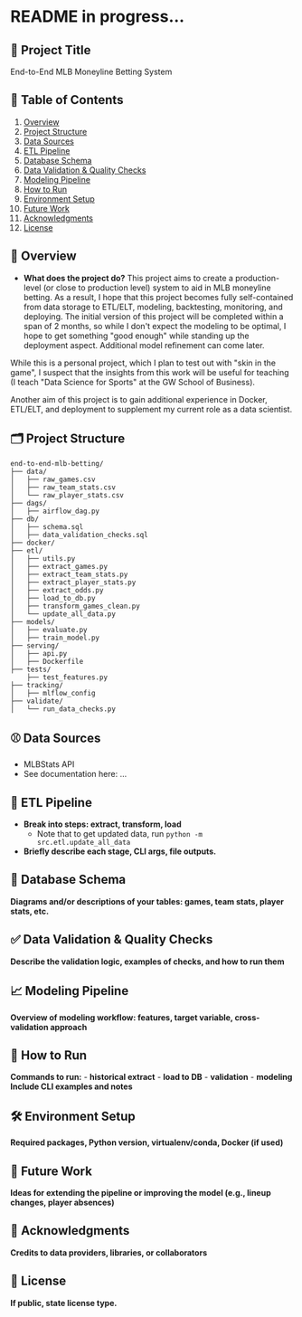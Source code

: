 # README in progress...

## 📌 Project Title 
End-to-End MLB Moneyline Betting System

## 📖 Table of Contents
1. [Overview](#overview)
2. [Project Structure](#project-structure)
3. [Data Sources](#data-sources)
4. [ETL Pipeline](#etl-pipeline)
5. [Database Schema](#database-schema)
6. [Data Validation & Quality Checks](#data-validation--quality-checks)
7. [Modeling Pipeline](#modeling-pipeline)
8. [How to Run](#how-to-run)
9. [Environment Setup](#environment-setup)
10. [Future Work](#future-work)
11. [Acknowledgments](#acknowledgments)
12. [License](#license)

## 🧠 Overview
- __What does the project do?__
This project aims to create a production-level (or close to production level) system to aid in MLB moneyline betting. As a result, I hope that this project becomes fully self-contained from data storage to ETL/ELT, modeling, backtesting, monitoring, and deploying. The initial version of this project will be completed within a span of 2 months, so while I don't expect the modeling to be optimal, I hope to get something "good enough" while standing up the deployment aspect. Additional model refinement can come later. 

While this is a personal project, which I plan to test out with "skin in the game", I suspect that the insights from this work will be useful for teaching (I teach "Data Science for Sports" at the GW School of Business).

Another aim of this project is to gain additional experience in Docker, ETL/ELT, and deployment to supplement my current role as a data scientist. 

## 🗂️ Project Structure
```
end-to-end-mlb-betting/
├── data/
│   ├── raw_games.csv
│   ├── raw_team_stats.csv
│   └── raw_player_stats.csv
├── dags/
│   ├── airflow_dag.py
├── db/
│   ├── schema.sql
│   ├── data_validation_checks.sql
├── docker/
├── etl/
│   ├── utils.py
│   ├── extract_games.py
│   ├── extract_team_stats.py
│   ├── extract_player_stats.py
│   ├── extract_odds.py
│   ├── load_to_db.py
│   ├── transform_games_clean.py
│   └── update_all_data.py
├── models/
│   ├── evaluate.py
│   ├── train_model.py
├── serving/
│   ├── api.py
│   ├── Dockerfile
├── tests/
    ├── test_features.py
├── tracking/
│   ├── mlflow_config
├── validate/
│   └── run_data_checks.py
```

## ⚾ Data Sources
- MLBStats API
- See documentation here: ...

## 🔁 ETL Pipeline
- __Break into steps: extract, transform, load__
    - Note that to get updated data, run `python -m src.etl.update_all_data`
- __Briefly describe each stage, CLI args, file outputs.__

## 🧱 Database Schema
__Diagrams and/or descriptions of your tables: games, team stats, player stats, etc.__

## ✅ Data Validation & Quality Checks
__Describe the validation logic, examples of checks, and how to run them__

## 📈 Modeling Pipeline
__Overview of modeling workflow: features, target variable, cross-validation approach__

## 🚀 How to Run
__Commands to run:__
    - __historical extract__
    - __load to DB__
    - __validation__
    - __modeling__
__Include CLI examples and notes__

## 🛠️ Environment Setup
__Required packages, Python version, virtualenv/conda, Docker (if used)__

## 🔮 Future Work
__Ideas for extending the pipeline or improving the model (e.g., lineup changes, player absences)__

## 🙏 Acknowledgments
__Credits to data providers, libraries, or collaborators__

## 📄 License
__If public, state license type.__
